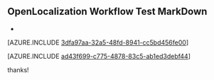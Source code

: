 ## OpenLocalization Workflow Test MarkDown
* 

[AZURE.INCLUDE [3dfa97aa-32a5-48fd-8941-cc5bd456fe00](calleeMd1.md)]



[AZURE.INCLUDE [ad43f699-c775-4878-83c5-ab1ed3debf44](calleeMd2.md)]

 
thanks!